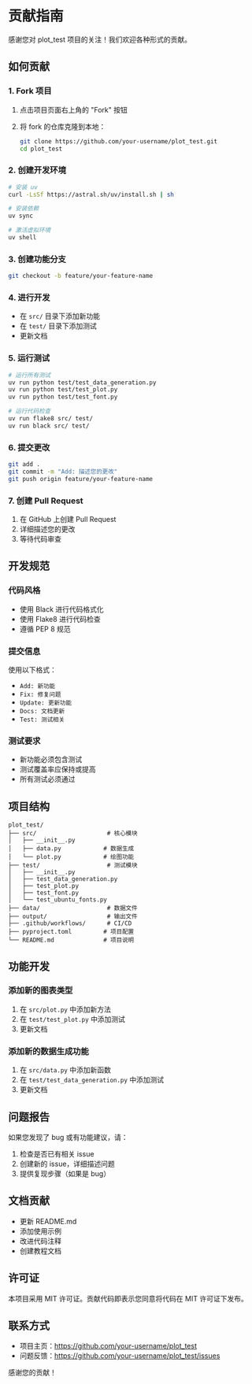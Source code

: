 # 贡献指南

感谢您对 plot_test 项目的关注！我们欢迎各种形式的贡献。

## 如何贡献

### 1. Fork 项目

1. 点击项目页面右上角的 "Fork" 按钮
2. 将 fork 的仓库克隆到本地：

   ```bash
   git clone https://github.com/your-username/plot_test.git
   cd plot_test
   ```

### 2. 创建开发环境

```bash
# 安装 uv
curl -LsSf https://astral.sh/uv/install.sh | sh

# 安装依赖
uv sync

# 激活虚拟环境
uv shell
```

### 3. 创建功能分支

```bash
git checkout -b feature/your-feature-name
```

### 4. 进行开发

- 在 `src/` 目录下添加新功能
- 在 `test/` 目录下添加测试
- 更新文档

### 5. 运行测试

```bash
# 运行所有测试
uv run python test/test_data_generation.py
uv run python test/test_plot.py
uv run python test/test_font.py

# 运行代码检查
uv run flake8 src/ test/
uv run black src/ test/
```

### 6. 提交更改

```bash
git add .
git commit -m "Add: 描述您的更改"
git push origin feature/your-feature-name
```

### 7. 创建 Pull Request

1. 在 GitHub 上创建 Pull Request
2. 详细描述您的更改
3. 等待代码审查

## 开发规范

### 代码风格

- 使用 Black 进行代码格式化
- 使用 Flake8 进行代码检查
- 遵循 PEP 8 规范

### 提交信息

使用以下格式：
- `Add: 新功能`
- `Fix: 修复问题`
- `Update: 更新功能`
- `Docs: 文档更新`
- `Test: 测试相关`

### 测试要求

- 新功能必须包含测试
- 测试覆盖率应保持或提高
- 所有测试必须通过

## 项目结构

```
plot_test/
├── src/                    # 核心模块
│   ├── __init__.py
│   ├── data.py            # 数据生成
│   └── plot.py            # 绘图功能
├── test/                   # 测试模块
│   ├── __init__.py
│   ├── test_data_generation.py
│   ├── test_plot.py
│   ├── test_font.py
│   └── test_ubuntu_fonts.py
├── data/                   # 数据文件
├── output/                 # 输出文件
├── .github/workflows/      # CI/CD
├── pyproject.toml         # 项目配置
└── README.md              # 项目说明
```

## 功能开发

### 添加新的图表类型

1. 在 `src/plot.py` 中添加新方法
2. 在 `test/test_plot.py` 中添加测试
3. 更新文档

### 添加新的数据生成功能

1. 在 `src/data.py` 中添加新函数
2. 在 `test/test_data_generation.py` 中添加测试
3. 更新文档

## 问题报告

如果您发现了 bug 或有功能建议，请：

1. 检查是否已有相关 issue
2. 创建新的 issue，详细描述问题
3. 提供复现步骤（如果是 bug）

## 文档贡献

- 更新 README.md
- 添加使用示例
- 改进代码注释
- 创建教程文档

## 许可证

本项目采用 MIT 许可证。贡献代码即表示您同意将代码在 MIT 许可证下发布。

## 联系方式

- 项目主页：https://github.com/your-username/plot_test
- 问题反馈：https://github.com/your-username/plot_test/issues

感谢您的贡献！




